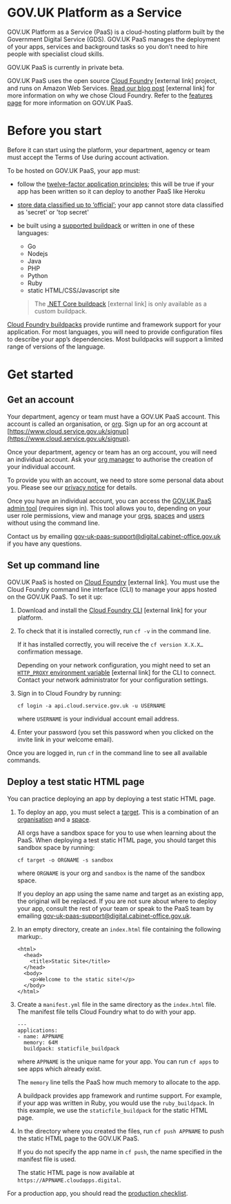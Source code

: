 # GOV.UK Platform as a Service

GOV.UK Platform as a Service (PaaS) is a cloud-hosting platform built by the Government Digital Service (GDS). GOV.UK PaaS manages the deployment of your apps, services and background tasks so you don’t need to hire people with specialist cloud skills.

GOV.UK PaaS is currently in private beta.

GOV.UK PaaS uses the open source [Cloud Foundry](https://www.cloudfoundry.org/) [external link] project, and runs on Amazon Web Services. [Read our blog post](https://governmentasaplatform.blog.gov.uk/2015/12/17/choosing-cloudfoundry/) [external link] for more information on why we chose Cloud Foundry. Refer to the [features page](https://www.cloud.service.gov.uk/features) for more information on GOV.UK PaaS.

# Before you start

Before it can start using the platform, your department, agency or team must accept the Terms of Use during account activation.

To be hosted on GOV.UK PaaS, your app must:

- follow the [twelve-factor application principles](/#12-factor-application-principles); this will be true if your app has been written so it can deploy to another PaaS like Heroku
- [store data classified up to ‘official’](/#data-security-classification); your app cannot store data classified as 'secret' or 'top secret'
- be built using a [supported buildpack](/#buildpacks) or written in one of these languages:
    - Go
    - Nodejs
    - Java
    - PHP
    - Python
    - Ruby
    - static HTML/CSS/Javascript site

    >The [.NET Core buildpack](https://docs.cloudfoundry.org/buildpacks/dotnet-core/index.html) [external link] is only available as a custom buildpack.

[Cloud Foundry buildpacks](/#buildpacks) provide runtime and framework support for your application. For most languages, you will need to provide configuration files to describe your app’s dependencies. Most buildpacks will support a limited range of versions of the language.

# Get started

## Get an account

Your department, agency or team must have a GOV.UK PaaS account. This account is called an organisation, or [org](/#organisations). Sign up for an org account at [https://www.cloud.service.gov.uk/signup](https://www.cloud.service.gov.uk/signup).

Once your department, agency or team has an org account, you will need an individual account. Ask your [org manager](/#org-manager) to authorise the creation of your individual account.

To provide you with an account, we need to store some personal data about you. Please see our [privacy notice](https://www.cloud.service.gov.uk/privacy-notice) for details.

Once you have an individual account, you can access the [GOV.UK PaaS admin tool](https://admin.cloud.service.gov.uk/) (requires sign in). This tool allows you to, depending on your user role permissions, view and manage your [orgs](/#organisations), [spaces](/#spaces) and [users](/#users-and-user-roles) without using the command line.

Contact us by emailing [gov-uk-paas-support@digital.cabinet-office.gov.uk](mailto:gov-uk-paas-support@digital.cabinet-office.gov.uk) if you have any questions.

## Set up command line

GOV.UK PaaS is hosted on [Cloud Foundry](https://www.cloudfoundry.org/) [external link]. You must use the Cloud Foundry command line interface (CLI) to manage your apps hosted on the GOV.UK PaaS. To set it up:

1. Download and install the [Cloud Foundry CLI](https://github.com/cloudfoundry/cli#downloads) [external link] for your platform.

2. To check that it is installed correctly, run `cf -v` in the command line.

    If it has installed correctly, you will receive the `cf version X.X.X…` confirmation message.

    Depending on your network configuration, you might need to set an [`HTTP_PROXY` environment variable](https://docs.cloudfoundry.org/cf-cli/http-proxy.html) [external link] for the CLI to connect. Contact your network administrator for your configuration settings.

3. Sign in to Cloud Foundry by running:

    ```
    cf login -a api.cloud.service.gov.uk -u USERNAME
    ```

    where `USERNAME` is your individual account email address.

4. Enter your password (you set this password when you clicked on the invite link in your welcome email).

Once you are logged in, run `cf` in the command line to see all available commands.

## Deploy a test static HTML page

You can practice deploying an app by deploying a test static HTML page.

1. To deploy an app, you must select a [target](/#set-a-target). This is a combination of an [organisation](/#organisations) and a [space](/#spaces).

    All orgs have a sandbox space for you to use when learning about the PaaS. When deploying a test static HTML page, you should target this sandbox space by running:

    ```
    cf target -o ORGNAME -s sandbox
    ```

    where `ORGNAME` is your org and `sandbox` is the name of the sandbox space.

    If you deploy an app using the same name and target as an existing app, the original will be replaced. If you are not sure about where to deploy your app, consult the rest of your team or speak to the PaaS team by emailing [gov-uk-paas-support@digital.cabinet-office.gov.uk](mailto:gov-uk-paas-support@digital.cabinet-office.gov.uk).

2. In an empty directory, create an `index.html` file containing the following markup:.

    ```
    <html>
      <head>
        <title>Static Site</title>
      </head>
      <body>
        <p>Welcome to the static site!</p>
      </body>
    </html>
    ```

3. Create a `manifest.yml` file in the same directory as the `index.html` file. The manifest file tells Cloud Foundry what to do with your app.

    ```
    ---
    applications:
    - name: APPNAME
      memory: 64M
      buildpack: staticfile_buildpack
    ```

    where `APPNAME` is the unique name for your app. You can run `cf apps` to see apps which already exist.

    The `memory` line tells the PaaS how much memory to allocate to the app.

    A buildpack provides app framework and runtime support. For example, if your app was written in Ruby, you would use the `ruby_buildpack`. In this example, we use the `staticfile_buildpack` for the static HTML page.

4. In the directory where you created the files, run `cf push APPNAME` to push the static HTML page to the GOV.UK PaaS.

    If you do not specify the app name in `cf push`, the name specified in the manifest file is used.

    The static HTML page is now available at `https://APPNAME.cloudapps.digital`.

For a production app, you should read the [production checklist](/#production-checklist).
